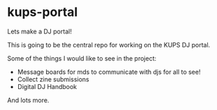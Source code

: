 kups-portal
===========

Lets make a DJ portal!


This is going to be the central repo for working on the KUPS DJ portal. 


Some of the things I would like to see in the project:
- Message boards for mds to communicate with djs for all to see!
- Collect zine submissions
- Digital DJ Handbook


And lots more. 
